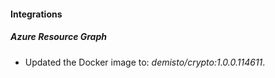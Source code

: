 
#### Integrations

##### Azure Resource Graph
- Updated the Docker image to: *demisto/crypto:1.0.0.114611*.



